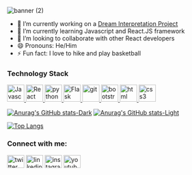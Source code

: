 ![banner (2)](https://user-images.githubusercontent.com/108476869/218278399-d6913c87-5857-4161-be62-015a9b69b51e.png)
- 🔭 I’m currently working on a <a href="https://github.com/ipeters64/DAIZEN-Dream-APP-4-">Dream Interpretation Project</a>
- 🌱 I’m currently learning Javascript and React.JS framework
- 👯 I’m looking to collaborate with other React developers
- 😄 Pronouns: He/Him
- ⚡ Fun fact: I love to hike and play basketball

### Technology Stack
<p align="left"> <a href="https://www.javascript.com/" target="_blank" rel="noopener"> <img src="https://user-images.githubusercontent.com/108476869/218326310-92330b6f-89fb-4011-99d4-00126c84b478.svg" alt="Javascript" width="40" height="40" color="white"/> </a>
  <a href="https://reactjs.org/" target="_blank"> <img src="https://user-images.githubusercontent.com/108476869/218326304-95c67ad5-b830-4860-adc3-a3599718844a.svg" alt="React" width="40" height="40"/> </a> 
  <a href="https://www.python.org" target="_blank"> <img src="https://user-images.githubusercontent.com/108476869/218326286-53356e23-70e2-4b29-bda6-ca0963cca7bf.svg" alt="python" width="40" height="40"/> </a> 
    <a href="https://flask.palletsprojects.com/en/2.2.x/" target="_blank"> <img src="https://user-images.githubusercontent.com/108476869/218477190-bb08a1b6-f7f2-4b88-a820-03e7fe2ed984.png" alt="Flask" width="40" height="40"/> </a>
  <a href="https://git-scm.com/" target="_blank"> <img src="https://www.vectorlogo.zone/logos/git-scm/git-scm-icon.svg" alt="git" width="40" height="40"/> </a> 
  <a href="https://getbootstrap.com/" target="_blank"> <img src="https://user-images.githubusercontent.com/108476869/218326277-f9300fdc-0b9e-4ed9-bce8-56fe5be8d695.svg" alt="bootstrap" width="40" height="40"/> </a> 
  <a href="https://www.w3schools.com/html/" target="_blank"> <img src="https://user-images.githubusercontent.com/108476869/218326301-6b17a33a-bb90-4ecc-97cd-e5bad04bf043.svg" alt="html" width="40" height="40"/> </a> 
  <a href="https://www.w3schools.com/css/" target="_blank"> <img src="https://user-images.githubusercontent.com/108476869/218326294-6ddd843c-c2d0-4d0e-b3e2-e753e3dd4c3c.svg" alt="css3" width="40" height="40"/> </a> </p>
  





[![Anurag's GitHub stats-Dark](https://github-readme-stats.vercel.app/api?username=ipeters64&hide=stars,prs&show_icons=true&theme=dark#gh-dark-mode-only)](https://github.com/anuraghazra/github-readme-stats#gh-dark-mode-only)
[![Anurag's GitHub stats-Light](https://github-readme-stats.vercel.app/api?username=ipeters64&hide=stars,prs&show_icons=true&theme=default#gh-light-mode-only)](https://github.com/anuraghazra/github-readme-stats#gh-light-mode-only)


[![Top Langs](https://github-readme-stats.vercel.app/api/top-langs/?username=ipeters64&layout=compact&hide=css,shell,mako,procfile,dockerfile)](https://github.com/anuraghazra/github-readme-stats)

<h3 align="left">Connect with me:</h3>
<p align="left">
<a href="https://twitter.com/isaiahpeters_" target="blank"><img align="center" src="https://user-images.githubusercontent.com/108476869/218280559-5f9b5041-ef52-43cf-9513-e681ce7590f6.svg" alt="twitter" height="30" width="40" /></a>
<a href="https://www.linkedin.com/in/isaiah-peters207/" target="blank"><img align="center" src="https://user-images.githubusercontent.com/108476869/218280603-8f305cb6-a6d0-4128-8177-6b65f2637efd.svg" alt="linkedin" height="30" width="40" /></a>
<a href="https://www.instagram.com/isaiah.peters24" target="blank"><img align="center" src="https://user-images.githubusercontent.com/108476869/218280692-79dfeff8-1b9a-4b40-9ff3-570bdfaf3a5b.svg" alt="instagram" height="30" width="40" /></a>
<a href="https://www.youtube.com/channel/UCi_Cv7eBzkrXfyO-ngKl7pQ" target="blank"><img align="center" src="https://user-images.githubusercontent.com/108476869/218280712-cd6c16ad-868c-415b-a100-62d6378f1675.svg" alt="youtube" height="30" width="40" /></a>
</p>






<!--
**ipeters64/ipeters64** is a ✨ _special_ ✨ repository because its `README.md` (this file) appears on your GitHub profile.

Here are some ideas to get you started:

- 🔭 I’m currently working on ...
- 🌱 I’m currently learning ...
- 👯 I’m looking to collaborate on ...
- 🤔 I’m looking for help with ...
- 💬 Ask me about ...
- 📫 How to reach me: ...
- 😄 Pronouns: ...
- ⚡ Fun fact: ...
-->
